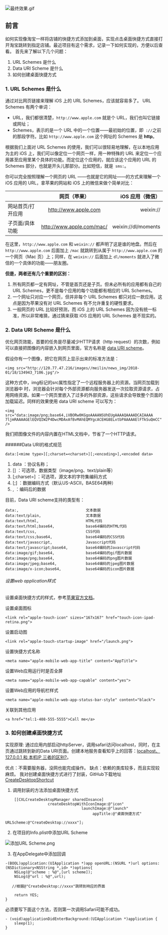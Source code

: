 

![最终效果.gif](http://upload-images.jianshu.io/upload_images/979175-aafe024d56ecbadc.gif?imageMogr2/auto-orient/strip%7CimageView2/2/w/1240)

## 前言
如何实现像淘宝一样将店铺的快捷方式添加到桌面，实现点击桌面快捷方式直接打开淘宝跳转到指定店铺。最近项目有这个需求，记录一下如何实现的，方便以后查看。
首先来了解以下几个问题：
1. URL Schemes 是什么
2. Data URI Scheme 是什么
3. 如何创建桌面快捷方式

### 1. URL Schemes 是什么
通过对比网页链接来理解 iOS 上的 URL Schemes，应该就容易多了。
URL Schemes 有两个单词：
* URL，我们都很清楚，`http://www.apple.com` 就是个 URL，我们也叫它链接或网址；
* Schemes，表示的是一个 URL 中的一个位置——最初始的位置，即` ://`之前的那段字符。比如 `http://www.apple.com` 这个网址的 Schemes 是 **http**。

根据我们上面对 URL Schemes 的使用，我们可以很轻易地理解，在以本地应用为主的 iOS 上，我们可以像定位一个网页一样，用一种特殊的 URL 来定位一个应用甚至应用里某个具体的功能。而定位这个应用的，就应该这个应用的 URL 的 Schemes 部分，也就是开头儿那部分。比如短信，就是` sms:`。

你可以完全按照理解一个网页的 URL ——也就是它的网址——的方式来理解一个 iOS 应用的 URL，拿苹果的网站和 iOS 上的微信来做个简单对比：

|   | **网页（苹果）**  | **iOS 应用（微信）** |
|:------------- |:---------------:| -------------:|
|网站首页/打开应用    | http://www.apple.com | weixin:// |
| 子页面/具体功能      | http://www.apple.com/mac/ | weixin://dl/moments |

在这里，`http://www.apple.com` 和 `weixin://` 都声明了这是谁的地盘。然后在 `http://www.apple.com` 后面加上 `/mac` 就跳转到从属于 `http://www.apple.com` 的一个网页（Mac 页）上；同样，在 `weixin://` 后面加上 `dl/moments` 就进入了微信的一个具体的功能——朋友圈。

**但是，两者还有几个重要的区别：**
1. 所有网页都一定有网址，不管是首页还是子页。但未必所有的应用都有自己的 URL Schemes，更不是每个应用的每个功能都有相应的 URL Schemes。
2. 一个网址只对应一个网页，但并非每个 URL Schemes 都只对应一款应用。这点是因为苹果没有对 URL Schemes 有不允许重复的硬性要求。
3. 一般网页的 URL 比较好预测，而 iOS 上的 URL Schemes 因为没有统一标准，所以非常难猜，通过猜来获取 iOS 应用的 URL Schemes 是不现实的。

### 2. Data URI Scheme 是什么

优化网页效能，首要的任务是尽量减少HTTP请求（http request）的次数，例如可以直接把图像的内容嵌入到网页里面，官方名称是 [data URI scheme](http://en.wikipedia.org/wiki/Data_URI_scheme "Datra URI Scheme")。

假设你有一个图像，把它在网页上显示出来的标准方法是：
```
<img src="http://120.77.47.216/images//meilin/news_img/2018-01/18/134943_7106.jpg"/>
```

这种方式中，img标记的src属性指定了一个远程服务器上的资源。当网页加载到浏览器中 时，浏览器会针对每个外部资源都向服务器发送一次拉取资源请求，占用网络资源。如果一个网页里嵌入了过多的外部资源，这些请求会导致整个页面的加载延迟。同样的效果使用 data URI scheme 可以写为：
```
<img src="data:image/png;base64,iVBORw0KGgoAAAANSUhEUgAAAAQAAAADCAIAAAA
7ljmRAAAAGElEQVQIW2P4DwcMDAxAfBvMAhEQMYgcACEHG8ELxtbPAAAAAElFTkSuQmCC" />
```
我们把图像文件的内容内置在HTML文档中，节省了一个HTTP请求。

######Data URI的格式规范
```
data:[<mime type>][;charset=<charset>][;<encoding>],<encoded data>
```
1.  data ：协议名称；
2.  [<mime type>] ：可选项，数据类型（image/png、text/plain等）
3.  [;charset=<charset>] ：可选项，源文本的字符集编码方式
4.  [;<encoding>] ：数据编码方式（默认US-ASCII，BASE64两种）
5.  ,<encoded data> ：编码后的数据

目前，Data URI scheme支持的类型有：
```
data:,                              文本数据
data:text/plain,                    文本数据
data:text/html,                     HTML代码
data:text/html;base64,              base64编码的HTML代码
data:text/css,                      CSS代码
data:text/css;base64,               base64编码的CSS代码
data:text/javascript,               Javascript代码
data:text/javascript;base64,        base64编码的Javascript代码
data:image/gif;base64,              base64编码的gif图片数据
data:image/png;base64,              base64编码的png图片数据
data:image/jpeg;base64,             base64编码的jpeg图片数据
data:image/x-icon;base64,           base64编码的icon图片数据

```

###### 设置web application样式
设置桌面快捷方式的样式，参考[苹果官方文档](https://developer.apple.com/library/content/documentation/AppleApplications/Reference/SafariWebContent/ConfiguringWebApplications/ConfiguringWebApplications.html#//apple_ref/doc/uid/TP40002051-CH3-SW4)。

设置桌面图标
```
<link rel="apple-touch-icon" sizes="167x167" href="touch-icon-ipad-retina.png">
```
设置启动图
```
<link rel="apple-touch-startup-image" href="/launch.png">
```
设置快捷方式名称
```
<meta name="apple-mobile-web-app-title" content="AppTitle">
```
设置Web应用运行时是否全屏
```
<meta name="apple-mobile-web-app-capable" content="yes">
```
设置Web应用的导航栏样式
```
<meta name="apple-mobile-web-app-status-bar-style" content="black">
```
关联到其他应用
```
<a href="tel:1-408-555-5555">Call me</a>
```
### 3. 如何创建桌面快捷方式
实现原理:  通过应用内部启动httpServer，调用safari访问localhost，同时，在主页通过跳转到新的Data URI页面。创建本地服务查看知乎上的回答：[localhost、127.0.0.1 和 本机IP 三者的区别?](https://www.zhihu.com/question/23940717)。

优点：不需要服务器，没网也能完成操作。
缺点：依赖的类库较多，而且实现较麻烦。
我对创建桌面快捷方式进行了封装，GitHub下载地址[CreateDesktopShortcut](https://github.com/CaoXueLiang/CreateDesktopShortcut)

1. 调用封装的方法添加桌面快捷方式
```
    [[CXLCreateDesktopManager sharedInsance] 
                   createDesktopWithIconImage:@"icon"
                                  launchImage:@"launch" 
                                       appTitle:@"桌面快捷方式" 
                                      URLScheme:@"CreateDesktop://xxxx"];
```

2.  在项目的Info.plist中添加URL Scheme

![添加URL Scheme.png](http://upload-images.jianshu.io/upload_images/979175-6ba2d764301104dc.png?imageMogr2/auto-orient/strip%7CimageView2/2/w/1240)

3. 在AppDelegate中添加回调
```
-(BOOL)application:(UIApplication *)app openURL:(NSURL *)url options:(NSDictionary<NSString *,id> *)options{
    NSLog(@"scheme : %@",[url scheme]);
    NSLog(@"url : %@",url);

   //根据@"CreateDesktop://xxxx"跳转到响应的界面

    return YES;
}
```

必须要写下面这个方法，否则第一次调用Safari可能不成功。
```
- (void)applicationDidEnterBackground:(UIApplication *)application {
    sleep(1);
}
```




